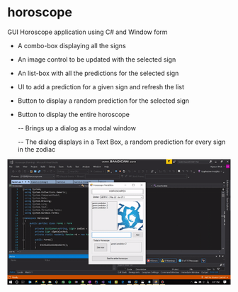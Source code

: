 # horoscope
GUI Horoscope application using C# and Window form

- A combo-box displaying all the signs

- An image control to be updated with the selected sign

- An list-box with all the predictions for the selected sign

- UI to add a prediction for a given sign and refresh the list

- Button to display a random prediction for the selected sign

- Button to display the entire horoscope

   -- Brings up a dialog as a modal window
   
   -- The dialog displays in a Text Box, a random prediction for every sign in the zodiac 

![](horoscope.gif)
